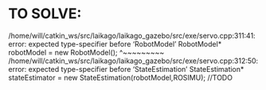 # TO SOLVE:
/home/will/catkin_ws/src/laikago/laikago_gazebo/src/exe/servo.cpp:311:41: error: expected type-specifier before ‘RobotModel’
     RobotModel<float>* robotModel = new RobotModel();
                                         ^~~~~~~~~~
/home/will/catkin_ws/src/laikago/laikago_gazebo/src/exe/servo.cpp:312:50: error: expected type-specifier before ‘StateEstimation’
     StateEstimation<float>* stateEstimator = new StateEstimation(robotModel,ROSIMU); //TODO
  

